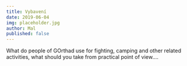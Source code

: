```yaml
---
title: Vybavení
date: 2019-06-04
img: placeholder.jpg
author: Mal
published: false
---
```


What do people of GOrthad use for fighting, camping and other related activities, what should you take from practical point of view....
